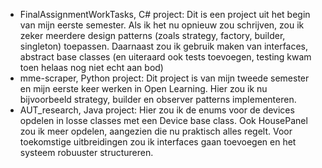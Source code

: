 - FinalAssignmentWorkTasks, C# project: Dit is een project uit het begin van mijn eerste semester. Als ik het nu opnieuw zou schrijven, zou ik zeker meerdere design patterns (zoals strategy, factory, builder, singleton) toepassen. Daarnaast zou ik gebruik maken van interfaces, abstract base classes (en uiteraard ook tests toevoegen, testing kwam toen helaas nog niet echt aan bod)
- mme-scraper, Python project: Dit project is van mijn tweede semester en mijn eerste keer werken in Open Learning. Hier zou ik nu bijvoorbeeld strategy, builder en observer patterns implementeren.
- AUT_research, Java project: Hier zou ik de enums voor de devices opdelen in losse classes met een Device base class. Ook HousePanel zou ik meer opdelen, aangezien die nu praktisch alles regelt. Voor toekomstige uitbreidingen zou ik interfaces gaan toevoegen en het systeem robuuster structureren.